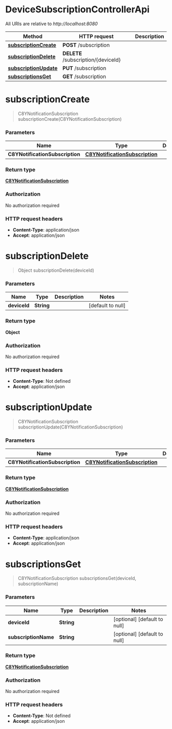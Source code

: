 # DeviceSubscriptionControllerApi

All URIs are relative to *http://localhost:8080*

| Method | HTTP request | Description |
|------------- | ------------- | -------------|
| [**subscriptionCreate**](DeviceSubscriptionControllerApi.md#subscriptionCreate) | **POST** /subscription |  |
| [**subscriptionDelete**](DeviceSubscriptionControllerApi.md#subscriptionDelete) | **DELETE** /subscription/{deviceId} |  |
| [**subscriptionUpdate**](DeviceSubscriptionControllerApi.md#subscriptionUpdate) | **PUT** /subscription |  |
| [**subscriptionsGet**](DeviceSubscriptionControllerApi.md#subscriptionsGet) | **GET** /subscription |  |


<a name="subscriptionCreate"></a>
# **subscriptionCreate**
> C8YNotificationSubscription subscriptionCreate(C8YNotificationSubscription)



### Parameters

|Name | Type | Description  | Notes |
|------------- | ------------- | ------------- | -------------|
| **C8YNotificationSubscription** | [**C8YNotificationSubscription**](../Models/C8YNotificationSubscription.md)|  | |

### Return type

[**C8YNotificationSubscription**](../Models/C8YNotificationSubscription.md)

### Authorization

No authorization required

### HTTP request headers

- **Content-Type**: application/json
- **Accept**: application/json

<a name="subscriptionDelete"></a>
# **subscriptionDelete**
> Object subscriptionDelete(deviceId)



### Parameters

|Name | Type | Description  | Notes |
|------------- | ------------- | ------------- | -------------|
| **deviceId** | **String**|  | [default to null] |

### Return type

**Object**

### Authorization

No authorization required

### HTTP request headers

- **Content-Type**: Not defined
- **Accept**: application/json

<a name="subscriptionUpdate"></a>
# **subscriptionUpdate**
> C8YNotificationSubscription subscriptionUpdate(C8YNotificationSubscription)



### Parameters

|Name | Type | Description  | Notes |
|------------- | ------------- | ------------- | -------------|
| **C8YNotificationSubscription** | [**C8YNotificationSubscription**](../Models/C8YNotificationSubscription.md)|  | |

### Return type

[**C8YNotificationSubscription**](../Models/C8YNotificationSubscription.md)

### Authorization

No authorization required

### HTTP request headers

- **Content-Type**: application/json
- **Accept**: application/json

<a name="subscriptionsGet"></a>
# **subscriptionsGet**
> C8YNotificationSubscription subscriptionsGet(deviceId, subscriptionName)



### Parameters

|Name | Type | Description  | Notes |
|------------- | ------------- | ------------- | -------------|
| **deviceId** | **String**|  | [optional] [default to null] |
| **subscriptionName** | **String**|  | [optional] [default to null] |

### Return type

[**C8YNotificationSubscription**](../Models/C8YNotificationSubscription.md)

### Authorization

No authorization required

### HTTP request headers

- **Content-Type**: Not defined
- **Accept**: application/json

